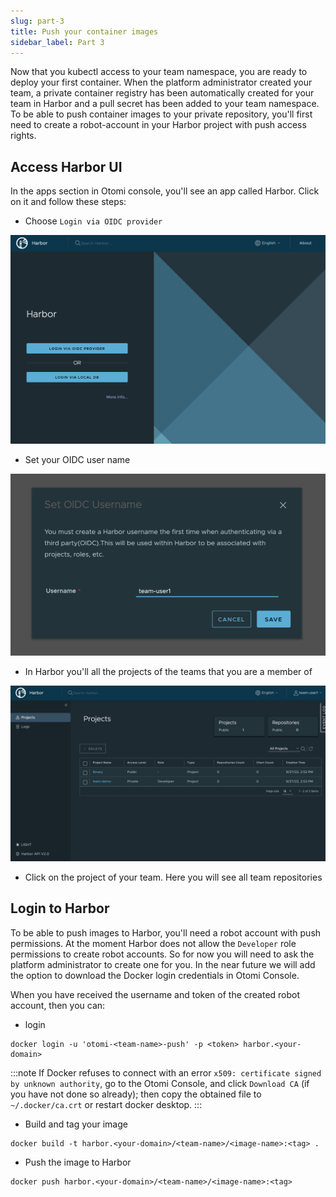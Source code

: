 ```yaml
---
slug: part-3
title: Push your container images
sidebar_label: Part 3
---
```


Now that you kubectl access to your team namespace, you are ready to deploy your first container. When the platform administrator created your team, a private container registry has been automatically created for your team in Harbor and a pull secret has been added to your team namespace. To be able to push container images to your private repository, you'll first need to create a robot-account in your Harbor project with push access rights.

## Access Harbor UI

In the apps section in Otomi console, you'll see an app called Harbor. Click on it and follow these steps:

- Choose `Login via OIDC provider`

![oidc](../../img/harbor-oidc.png)

- Set your OIDC user name

![harbor-oidc](../../img/harbor-user-name.png)


- In Harbor you'll all the projects of the teams that you are a member of

![harbor-projects](../../img/harbor-projects.png)

- Click on the project of your team. Here you will see all team repositories

## Login to Harbor

To be able to push images to Harbor, you'll need a robot account with push permissions. At the moment Harbor does not allow the `Developer` role permissions to create robot accounts. So for now you will need to ask the platform administrator to create one for you. In the near future we will add the option to download the Docker login credentials in Otomi Console.

When you have received the username and token of the created robot account, then you can:

- login

```
docker login -u 'otomi-<team-name>-push' -p <token> harbor.<your-domain>
```

:::note
If Docker refuses to connect with an error
`x509: certificate signed by unknown authority`, go to the Otomi Console,
and click `Download CA` (if you have not done so already); then copy the
obtained file to `~/.docker/ca.crt` or restart docker desktop.
:::

- Build and tag your image

```
docker build -t harbor.<your-domain>/<team-name>/<image-name>:<tag> .
```

- Push the image to Harbor

```
docker push harbor.<your-domain>/<team-name>/<image-name>:<tag>
